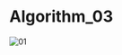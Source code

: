 # Algorithm_03
![01](https://user-images.githubusercontent.com/65887370/173175818-28e32754-da54-433f-a826-9ff826e600f6.PNG)
